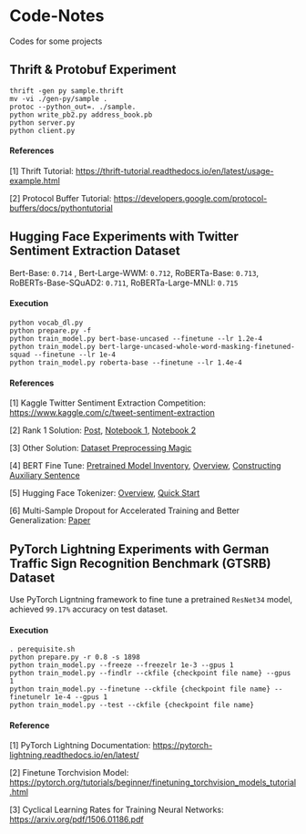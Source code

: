 # Code-Notes

Codes for some projects

## Thrift & Protobuf Experiment

```
thrift -gen py sample.thrift
mv -vi ./gen-py/sample .
protoc --python_out=. ./sample.
python write_pb2.py address_book.pb
python server.py
python client.py
```

#### References

[1] Thrift Tutorial: https://thrift-tutorial.readthedocs.io/en/latest/usage-example.html

[2] Protocol Buffer Tutorial: https://developers.google.com/protocol-buffers/docs/pythontutorial


## Hugging Face Experiments with Twitter Sentiment Extraction Dataset

Bert-Base: `0.714` , Bert-Large-WWM: `0.712`, RoBERTa-Base: `0.713`, RoBERTs-Base-SQuAD2: `0.711`, RoBERTa-Large-MNLI: `0.715`

#### Execution

```
python vocab_dl.py
python prepare.py -f
python train_model.py bert-base-uncased --finetune --lr 1.2e-4
python train_model.py bert-large-uncased-whole-word-masking-finetuned-squad --finetune --lr 1e-4
python train_model.py roberta-base --finetune --lr 1.4e-4
```

#### References

[1] Kaggle Twitter Sentiment Extraction Competition: https://www.kaggle.com/c/tweet-sentiment-extraction

[2] Rank 1 Solution: [Post](https://www.kaggle.com/c/tweet-sentiment-extraction/discussion/159477#891253), [Notebook 1](https://www.kaggle.com/aruchomu/no-sampler-ensemble-normal-sub-0-7363), [Notebook 2](https://www.kaggle.com/theoviel/character-level-model-magic/)

[3] Other Solution: [Dataset Preprocessing Magic](https://www.kaggle.com/tkm2261/pre-postprosessing-guc)

[4] BERT Fine Tune: [Pretrained Model Inventory](https://huggingface.co/transformers/pretrained_models.html), [Overview](https://zhuanlan.zhihu.com/p/62642374?utm_source=wechat_session&utm_medium=social&utm_oi=629832652505616384), [Constructing Auxiliary Sentence](https://arxiv.org/pdf/1903.09588.pdf)

[5] Hugging Face Tokenizer:  [Overview](https://towardsdatascience.com/comparing-transformer-tokenizers-686307856955), [Quick Start](https://heartbeat.fritz.ai/hands-on-with-hugging-faces-new-tokenizers-library-baff35d7b465)

[6] Multi-Sample Dropout for Accelerated Training and Better Generalization: [Paper](https://arxiv.org/pdf/1905.09788.pdf)

## PyTorch Lightning Experiments with German Traffic Sign Recognition Benchmark (GTSRB) Dataset

Use PyTorch Ligntning framework to fine tune a pretrained `ResNet34` model, achieved `99.17%` accuracy on test dataset.

#### Execution

```
. perequisite.sh
python prepare.py -r 0.8 -s 1898
python train_model.py --freeze --freezelr 1e-3 --gpus 1
python train_model.py --findlr --ckfile {checkpoint file name} --gpus 1
python train_model.py --finetune --ckfile {checkpoint file name} --finetunelr 1e-4 --gpus 1
python train_model.py --test --ckfile {checkpoint file name}
```

#### Reference

[1] PyTorch Lightning Documentation: https://pytorch-lightning.readthedocs.io/en/latest/

[2] Finetune Torchvision Model: https://pytorch.org/tutorials/beginner/finetuning_torchvision_models_tutorial.html

[3] Cyclical Learning Rates for Training Neural Networks: https://arxiv.org/pdf/1506.01186.pdf
